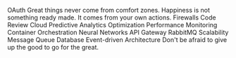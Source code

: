 OAuth Great things never come from comfort zones. Happiness is not something ready made. It comes from your own actions. Firewalls Code Review Cloud Predictive Analytics Optimization Performance Monitoring
Container Orchestration Neural Networks API Gateway RabbitMQ Scalability Message Queue Database Event-driven Architecture Don't be afraid to give up the good to go for the great.
